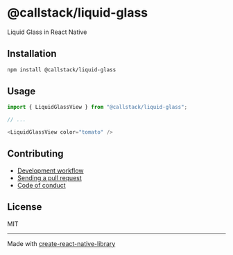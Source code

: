 # @callstack/liquid-glass

Liquid Glass in React Native

## Installation


```sh
npm install @callstack/liquid-glass
```


## Usage


```js
import { LiquidGlassView } from "@callstack/liquid-glass";

// ...

<LiquidGlassView color="tomato" />
```


## Contributing

- [Development workflow](CONTRIBUTING.md#development-workflow)
- [Sending a pull request](CONTRIBUTING.md#sending-a-pull-request)
- [Code of conduct](CODE_OF_CONDUCT.md)

## License

MIT

---

Made with [create-react-native-library](https://github.com/callstack/react-native-builder-bob)
